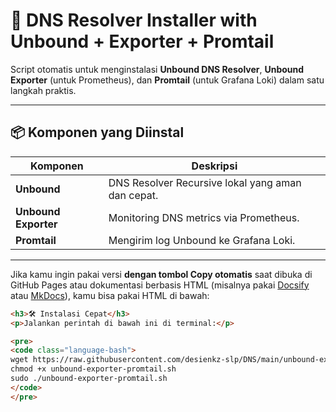 # 🧠 DNS Resolver Installer with Unbound + Exporter + Promtail

Script otomatis untuk menginstalasi **Unbound DNS Resolver**, **Unbound Exporter** (untuk Prometheus), dan **Promtail** (untuk Grafana Loki) dalam satu langkah praktis.

---

## 📦 Komponen yang Diinstal

| Komponen         | Deskripsi                                                                 |
|------------------|---------------------------------------------------------------------------|
| **Unbound**       | DNS Resolver Recursive lokal yang aman dan cepat.                        |
| **Unbound Exporter** | Monitoring DNS metrics via Prometheus.                                   |
| **Promtail**       | Mengirim log Unbound ke Grafana Loki.                                   |

---


Jika kamu ingin pakai versi **dengan tombol Copy otomatis** saat dibuka di GitHub Pages atau dokumentasi berbasis HTML (misalnya pakai [Docsify](https://docsify.js.org) atau [MkDocs](https://www.mkdocs.org/)), kamu bisa pakai HTML di bawah:

```html
<h3>🛠️ Instalasi Cepat</h3>
<p>Jalankan perintah di bawah ini di terminal:</p>

<pre>
<code class="language-bash">
wget https://raw.githubusercontent.com/desienkz-slp/DNS/main/unbound-exporter-promtail.sh
chmod +x unbound-exporter-promtail.sh
sudo ./unbound-exporter-promtail.sh
</code>
</pre>
